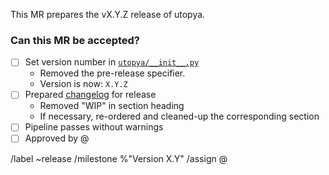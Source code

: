 <!-- Use this template for MRs that prepare for a utopya release. -->

<!-- 1 - Set as MR title: Prepare release of vX.Y.Z -->

<!-- 2 - Fill in the MR description and the checklist below. -->

This MR prepares the vX.Y.Z release of utopya.


### Can this MR be accepted?
- [ ] Set version number in [`utopya/__init__.py`](utopya/__init__.py)
   - Removed the pre-release specifier.
   - Version is now: `X.Y.Z`
- [ ] Prepared [changelog](CHANGELOG.md) for release
   - Removed "WIP" in section heading
   - If necessary, re-ordered and cleaned-up the corresponding section
- [ ] Pipeline passes without warnings
- [ ] Approved by @  <!-- only necessary if there are substantial changes -->

<!-- 3 - If you are not allowed to merge, assign a maintainer now. -->

<!-- 4 - Adjust the following quick commands: -->
/label ~release
/milestone %"Version X.Y"
/assign @
